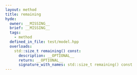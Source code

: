 ```yaml
---
layout: method
title: remaining
hyde:
  owner: __MISSING__
  brief: __MISSING__
  tags:
    - method
  defined_in_file: test/model.hpp
  overloads:
    std::size_t remaining() const:
      description: __OPTIONAL__
      return: __OPTIONAL__
      signature_with_names: std::size_t remaining() const
---
```

